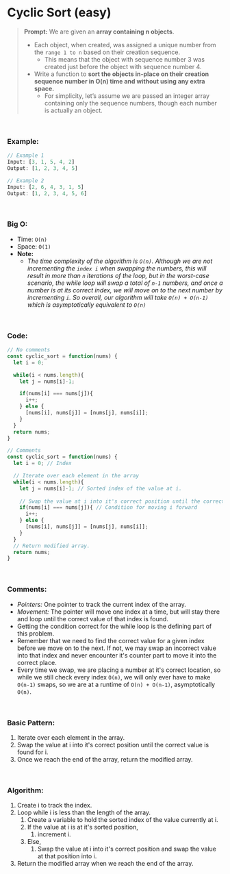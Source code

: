 # Cyclic Sort (easy)

> **Prompt:** We are given an **array containing n objects**. 
> - Each object, when created, was assigned a unique number from the `range 1 to n` based on their creation sequence. 
>   - This means that the object with sequence number 3 was created just before the object with sequence number 4.
> - Write a function to **sort the objects in-place on their creation sequence number in O(n) time and without using any extra space.** 
>   - For simplicity, let’s assume we are passed an integer array containing only the sequence numbers, though each number is actually an object.

<br>

### **Example:**

```js
// Example 1
Input: [3, 1, 5, 4, 2]
Output: [1, 2, 3, 4, 5]

// Example 2
Input: [2, 6, 4, 3, 1, 5]
Output: [1, 2, 3, 4, 5, 6]
```

<br>

### **Big O:**
  - Time: `O(n)`
  - Space: `O(1)`
  - **Note:** 
    - *The time complexity of the algorithm is `O(n)`. Although we are not incrementing the `index i` when swapping the numbers, this will result in more than `n` iterations of the loop, but in the worst-case scenario, the while loop will swap a total of `n-1` numbers, and once a number is at its correct index, we will move on to the next number by incrementing `i`. So overall, our algorithm will take `O(n) + O(n-1)` which is asymptotically equivalent to `O(n)`*

<br>

### **Code:**

```js
// No comments
const cyclic_sort = function(nums) {
  let i = 0;

  while(i < nums.length){
    let j = nums[i]-1;

    if(nums[i] === nums[j]){
      i++;
    } else {
      [nums[i], nums[j]] = [nums[j], nums[i]];
    }
  }
  return nums;
}

// Comments
const cyclic_sort = function(nums) {
  let i = 0; // Index

  // Iterate over each element in the array
  while(i < nums.length){
    let j = nums[i]-1; // Sorted index of the value at i.
    
    // Swap the value at i into it's correct position until the correct value is found for i.
    if(nums[i] === nums[j]){ // Condition for moving i forward
      i++;
    } else {
      [nums[i], nums[j]] = [nums[j], nums[i]];
    }
  }
  // Return modified array.
  return nums;
}
```
<br>

### **Comments:**
  - *Pointers:* One pointer to track the current index of the array.
  - *Movement:* The pointer will move one index at a time, but will stay there and loop until the correct value of that index is found.
  - Getting the condition correct for the while loop is the defining part of this problem.
  - Remember that we need to find the correct value for a given index before we move on to the next. If not, we may swap an incorrect value into that index and never encounter it's counter part to move it into the correct place.
  - Every time we swap, we are placing a number at it's correct location, so while we still check every index `O(n)`, we will only ever have to make `O(n-1)` swaps, so we are at a runtime of `O(n) + O(n-1)`, asymptotically `O(n)`.


<br>

### **Basic Pattern:**
  1. Iterate over each element in the array.
  2. Swap the value at i into it's correct position until the correct value is found for i.
  3. Once we reach the end of the array, return the modified array.

<br>

### **Algorithm:**
  1. Create i to track the index.
  2. Loop while i is less than the length of the array.
     1. Create a variable to hold the sorted index of the value currently at i.
     2. If the value at i is at it's sorted position, 
        1. increment i.
     3. Else, 
        1. Swap the value at i into it's correct position and swap the value at that position into i.
  3. Return the modified array when we reach the end of the array.
